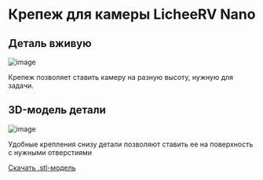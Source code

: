 # Крепеж для камеры LicheeRV Nano

## Деталь вживую
![image](https://github.com/user-attachments/assets/2a6cdaf5-0a7a-4f77-ba1d-d3b2d8c6fd4d)

Крепеж позволяет ставить камеру на разную высоту, нужную для задачи.

## 3D-модель детали 
![image](https://www2.online-converting.com/upload/api_33a708629b/result.jpg)

Удобные крепления снизу детали позволяют ставить ее на поверхность с нужными отверстиями

[Скачать .stl-модель](https://github.com/ret7020/ROS2_Robot_Hackathon/blob/master/docs/hold.STL)
